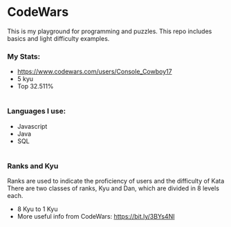 # CodeWars

This is my playground for programming and puzzles. This repo includes basics and light difficulty examples.

### My Stats:

- https://www.codewars.com/users/Console_Cowboy17
- 5 kyu
- Top 32.511%

#

### Languages I use:

- Javascript
- Java
- SQL

#

### Ranks and Kyu

Ranks are used to indicate the proficiency of users and the difficulty of Kata\
There are two classes of ranks, Kyu and Dan, which are divided in 8 levels each.

- 8 Kyu to 1 Kyu
- More useful info from CodeWars: https://bit.ly/3BYs4NI
